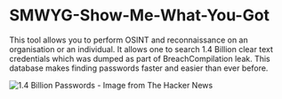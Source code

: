 # SMWYG-Show-Me-What-You-Got
This tool allows you to perform OSINT and reconnaissance on an organisation or an individual. It allows one to search 1.4 Billion clear text credentials which was dumped as part of BreachCompilation leak. This database makes finding passwords faster and easier than ever before.

![1.4 Billion Passwords - Image from The Hacker News](https://1.bp.blogspot.com/-HtgOG-x374E/Wi-iq_wVCRI/AAAAAAAAvLw/DCp63J5rCfYL0CcDn-_NioWq2DWcyohJgCLcBGAs/s728-e100/password-reuse-list.png)
